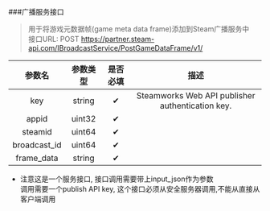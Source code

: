 ###广播服务接口
> 用于将游戏元数据帧(game meta data frame)添加到Steam广播服务中  
> 接口URL: POST https://partner.steam-api.com/IBroadcastService/PostGameDataFrame/v1/  
  
| 参数名 | 参数类型 | 是否必填 | 描述 |
|:---:|:---:|:---:|:---:|
| key | string | ✔ | Steamworks Web API publisher authentication key.
|appid | uint32 | ✔	 |
|steamid |	uint64	| ✔	
|broadcast_id	| uint64 |	✔	
|frame_data	 |string |	✔	

- 注意这是一个服务接口, 接口调用需要带上input_json作为参数  
  调用需要一个publish API key, 这个接口必须从安全服务器调用,不能从直接从客户端调用
